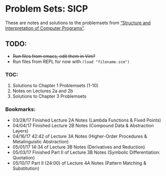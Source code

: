 # Problem Sets: SICP

These are notes and solutions to the problemsets from [“Structure and Interpretation of Computer Programs”](https://mitpress.mit.edu/sicp/full-text/book/book.html).

## TODO:
- ~~Run files from emacs, edit them in Vim?~~
- Run files from REPL for now with `(load "filename.scm")`

### TOC:
1. Solutions to Chapter 1 Problemsets (1-10)
2. Notes on Lectures 2a and 2b
3. Solutions to Chapter 3 Problemsets

### Bookmarks:
- 03/28/17 Finished Lecture 2A Notes (Lambda Functions & Fixed Points)
- 04/04/17 Finished Lecture 2B Notes (Compound Data & Abstraction Layers)
- 04/16/17 42:42 of Lecture 3A Notes (Higher-Order Procedures & Metalinguistic Abstraction)
- 05/01/17 14:34 of Lecture 3B Notes (Derivatives and Reduction)
- 05/03/17 Finished Part II of Lecture 3B Notes (Symbolic Differentiation: Quotation)
- 05/10/17 Part II (24:00) of Lecture 4A Notes (Pattern Matching & Substitution)
